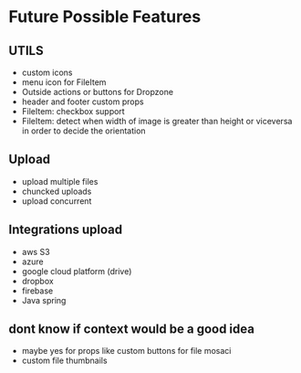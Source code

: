 # Future Possible Features

## UTILS

- custom icons
- menu icon for FileItem
- Outside actions or buttons for Dropzone
- header and footer custom props
- FileItem: checkbox support
- FileItem: detect when width of image is greater than height or viceversa in order to decide the orientation

## Upload

- upload multiple files
- chuncked uploads
- upload concurrent

## Integrations upload

- aws S3
- azure
- google cloud platform (drive)
- dropbox
- firebase
- Java spring

## dont know if context would be a good idea
- maybe yes for props like custom buttons for file mosaci
- custom file thumbnails
